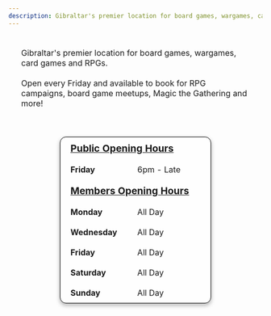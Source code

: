 ```yaml
---
description: Gibraltar's premier location for board games, wargames, card games and RPGs. Open every Friday and available to book for RPG campaigns, board game meetups, Magic the Gathering and more!
---
```

<div style="
  padding: 20px;
  margin: 20px auto;
  max-width: 90%;
  font-size: 1rem;
">
  Gibraltar's premier location for board games, wargames, card games and RPGs. 
  <br><br>
  Open every Friday and available to book for RPG campaigns, board game meetups, Magic the Gathering and more!
</div>


<div style="display: flex; justify-content: center; overflow-x: auto; padding: 0 100px;">
  <table
    style="width: 90%; min-width: 300px; border-collapse: separate; border-spacing: 0; border: 1px solid black !important; background-color: rgba(255, 255, 255, 0.3); box-shadow: 0 4px 8px rgba(0, 0, 0, 0.3); border-radius: 12px;"
  >
    <!-- Public Opening Hours header -->
    <tr style="border: none !important;">
      <td colspan="2" style="font-size: larger; font-weight: bold; border: none !important; padding: 10px 20px;">
        <u>Public Opening Hours</u>
      </td>
    </tr>
    <!-- Row for Friday -->
    <tr style="border: none !important;">
      <td style="padding: 10px 20px; border: none !important; text-align: left; width: 30%;">
        <strong>Friday</strong>
      </td>
      <td style="padding: 10px 20px; border: none !important; text-align: left;">
        6pm - Late
      </td>
    </tr>
    <!-- Members Opening Hours header -->
    <tr style="border: none !important;">
      <td colspan="2" style="font-size: larger; font-weight: bold; border: none !important; padding: 10px 20px;">
        <u>Members Opening Hours
      </td>
    </tr>
    <!-- Row for Monday -->
    <tr style="border: none !important;">
      <td style="padding: 10px 20px; border: none !important; text-align: left;">
        <strong>Monday</strong>
      </td>
      <td style="padding: 10px 20px; border: none !important; text-align: left;">
        All Day
      </td>
    </tr>
    <!-- Row for Wednesday -->
    <tr style="border: none !important;">
      <td style="padding: 10px 20px; border: none !important; text-align: left;">
        <strong>Wednesday</strong>
      </td>
      <td style="padding: 10px 20px; border: none !important; text-align: left;">
        All Day
      </td>
    </tr>
    <!-- Row for Friday -->
    <tr style="border: none !important;">
      <td style="padding: 10px 20px; border: none !important; text-align: left;">
        <strong>Friday</strong>
      </td>
      <td style="padding: 10px 20px; border: none !important; text-align: left;">
        All Day
      </td>
    </tr>
    <!-- Row for Saturday -->
    <tr style="border: none !important;">
      <td style="padding: 10px 20px; border: none !important; text-align: left;">
        <strong>Saturday</strong>
      </td>
      <td style="padding: 10px 20px; border: none !important; text-align: left;">
        All Day
      </td>
    </tr>
    <!-- Row for Sunday -->
    <tr style="border: none !important;">
      <td style="padding: 10px 20px; border: none !important; text-align: left;">
        <strong>Sunday</strong>
      </td>
      <td style="padding: 10px 20px; border: none !important; text-align: left;">
        All Day
      </td>
    </tr>
  </table>
</div>
